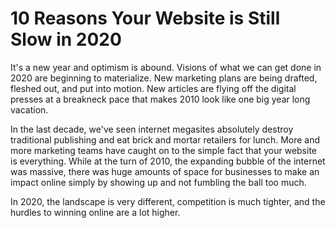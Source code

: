 # 10 Reasons Your Website is Still Slow in 2020

It's a new year and optimism is abound. Visions of what we can get done in 2020 are beginning to materialize. New marketing plans are being drafted, fleshed out, and put into motion. New articles are flying off the digital presses at a breakneck pace that makes 2010 look like one big year long vacation.

In the last decade, we've seen internet megasites absolutely destroy traditional publishing and eat brick and mortar retailers for lunch. More and more marketing teams have caught on to the simple fact that your website is everything.
While at the turn of 2010, the expanding bubble of the internet was massive, there was huge amounts of space for businesses to make an impact online simply by showing up and not fumbling the ball too much.

In 2020, the landscape is very different, competition is much tighter, and the hurdles to winning online are a lot higher.

<!--stackedit_data:
eyJoaXN0b3J5IjpbLTIwMDY1NDIzNzddfQ==
-->